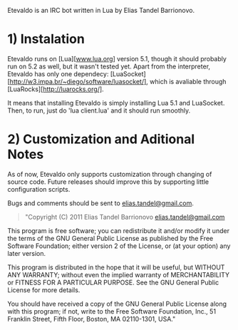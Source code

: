 Etevaldo is an IRC bot written in Lua by Elias Tandel Barrionovo.

# 1) Instalation

Etevaldo runs on [Lua][www.lua.org] version 5.1, though it should probably run on 5.2 as well, but it wasn't tested yet. Apart from the interpreter, Etevaldo has only one dependecy: [LuaSocket][http://w3.impa.br/~diego/software/luasocket/], which is avaliable through [LuaRocks][http://luarocks.org/].

It means that installing Etevaldo is simply installing Lua 5.1 and LuaSocket. Then, to run, just do 'lua client.lua' and it should run smoothly.

# 2) Customization and Aditional Notes

As of now, Etevaldo only supports customization through changing of source code. Future releases should improve this by supporting little configuration scripts.

Bugs and comments should be sent to elias.tandel@gmail.com.


>"Copyright (C) 2011 Elias Tandel Barrionovo <elias.tandel@gmail.com>

This program is free software; you can redistribute it and/or
modify it under the terms of the GNU General Public License
as published by the Free Software Foundation; either version 2
of the License, or (at your option) any later version.

This program is distributed in the hope that it will be useful,
but WITHOUT ANY WARRANTY; without even the implied warranty of
MERCHANTABILITY or FITNESS FOR A PARTICULAR PURPOSE.  See the
GNU General Public License for more details.

You should have received a copy of the GNU General Public License
along with this program; if not, write to the Free Software
Foundation, Inc., 51 Franklin Street, Fifth Floor, Boston, MA  02110-1301, USA."
